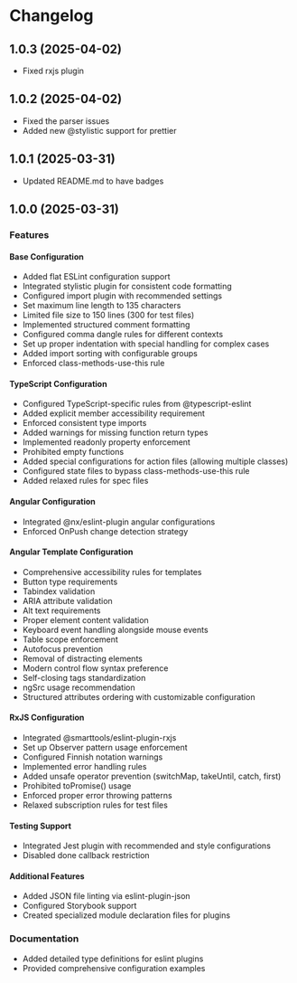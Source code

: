 # Changelog

## 1.0.3 (2025-04-02)

- Fixed rxjs plugin

## 1.0.2 (2025-04-02)

- Fixed the parser issues
- Added new @stylistic support for prettier

## 1.0.1 (2025-03-31)

- Updated README.md to have badges

## 1.0.0 (2025-03-31)

### Features

#### Base Configuration

- Added flat ESLint configuration support
- Integrated stylistic plugin for consistent code formatting
- Configured import plugin with recommended settings
- Set maximum line length to 135 characters
- Limited file size to 150 lines (300 for test files)
- Implemented structured comment formatting
- Configured comma dangle rules for different contexts
- Set up proper indentation with special handling for complex cases
- Added import sorting with configurable groups
- Enforced class-methods-use-this rule

#### TypeScript Configuration

- Configured TypeScript-specific rules from @typescript-eslint
- Added explicit member accessibility requirement
- Enforced consistent type imports
- Added warnings for missing function return types
- Implemented readonly property enforcement
- Prohibited empty functions
- Added special configurations for action files (allowing multiple classes)
- Configured state files to bypass class-methods-use-this rule
- Added relaxed rules for spec files

#### Angular Configuration

- Integrated @nx/eslint-plugin angular configurations
- Enforced OnPush change detection strategy

#### Angular Template Configuration

- Comprehensive accessibility rules for templates
- Button type requirements
- Tabindex validation
- ARIA attribute validation
- Alt text requirements
- Proper element content validation
- Keyboard event handling alongside mouse events
- Table scope enforcement
- Autofocus prevention
- Removal of distracting elements
- Modern control flow syntax preference
- Self-closing tags standardization
- ngSrc usage recommendation
- Structured attributes ordering with customizable configuration

#### RxJS Configuration

- Integrated @smarttools/eslint-plugin-rxjs
- Set up Observer pattern usage enforcement
- Configured Finnish notation warnings
- Implemented error handling rules
- Added unsafe operator prevention (switchMap, takeUntil, catch, first)
- Prohibited toPromise() usage
- Enforced proper error throwing patterns
- Relaxed subscription rules for test files

#### Testing Support

- Integrated Jest plugin with recommended and style configurations
- Disabled done callback restriction

#### Additional Features

- Added JSON file linting via eslint-plugin-json
- Configured Storybook support
- Created specialized module declaration files for plugins

### Documentation

- Added detailed type definitions for eslint plugins
- Provided comprehensive configuration examples
